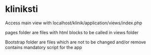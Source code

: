 # kliniksti
Access main view with
localhost/klinik/application/views/index.php

pages folder are files with html blocks to be called in views folder

Bootstrap folder are files which are not to be changed and/or remove contains mandatory script for the app
